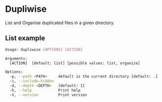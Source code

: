 # Dupliwise

List and Organise duplicated files in a given directory.

## List example

```bash
Usage: dupliwise [OPTIONS] [ACTION]

Arguments:
  [ACTION]  [default: list] [possible values: list, organize]

Options:
  -p, --path <PATH>     default is the current directory [default: .]
  -i, --include-hidden
  -d, --depth <DEPTH>   [default: 1]
  -h, --help            Print help
  -V, --version         Print version
```

